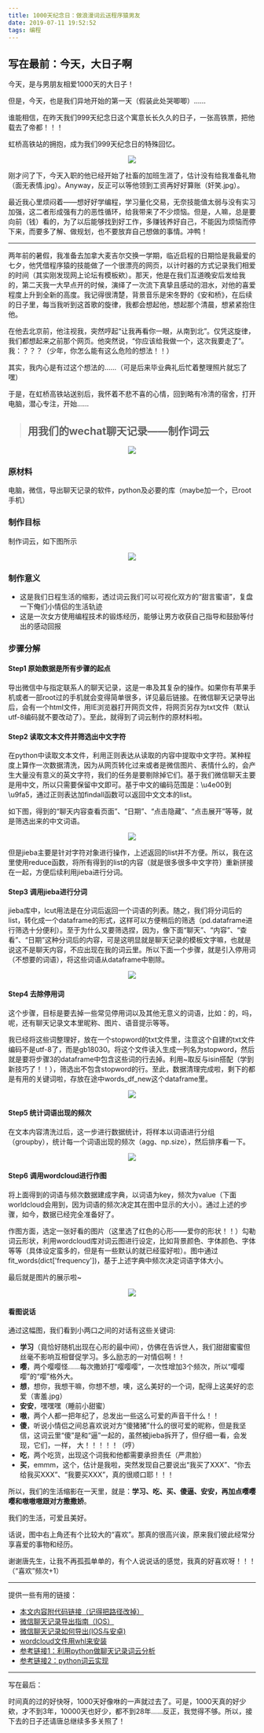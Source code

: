 ```yaml
---
title: 1000天纪念日：做浪漫词云送程序猿男友
date: 2019-07-11 19:52:52
tags: 编程
---
```


## 写在最前：今天，大日子啊

今天，是与男朋友相爱1000天的大日子！

但是，今天，也是我们异地开始的第一天（假装此处哭唧唧）……

谁能相信，在昨天我们999天纪念日这个寓意长长久久的日子，一张高铁票，把他载去了帝都！！！

虹桥高铁站的拥抱，成为我们999天纪念日的特殊回忆。

<div align=center>

<img src="wordcloud/pic_1000days.jpg">

<div align=left>

刚才问了下，今天入职的他已经开始了社畜的加班生涯了，估计没有给我准备礼物（面无表情.jpg）。Anyway，反正可以等他领到工资再好好算账（奸笑.jpg）。

最近我心里烦闷着——想好好学编程，学习量化交易，无奈技能值太弱与没有实习加强，这二者形成强有力的恶性循环，给我带来了不少烦恼。但是，人嘛，总是要向前（钱）看的，为了以后能够找到好工作，多赚钱养好自己，不能因为烦恼而停下来，而要多了解、做规划，也不要放弃自己想做的事情。冲鸭！

---

两年前的暑假，我准备去加拿大麦吉尔交换一学期，临近启程的日期恰是我最爱的七夕，他凭借程序猿的技能做了一个很漂亮的网页，以计时器的方式记录我们相爱的时间（其实刚发现网上论坛有模板欸）。那天，他是在我们互道晚安后发给我的，第二天我一大早点开的时候，演绎了一次流下真挚且感动的泪水，对他的喜爱程度上升到全新的高度。我记得很清楚，背景音乐是宋冬野的《安和桥》，在后续的日子里，每当我听到这首歌的旋律，我都会想起他，想起那个清晨，想紧紧抱住他。

在他去北京前，他注视我，突然哼起“让我再看你一眼，从南到北”。仅凭这旋律，我们都想起来之前那个网页。他突然说，“你应该给我做一个，这次我要走了”。我：？？？（少年，你怎么能有这么危险的想法！！）

其实，我内心是有过这个想法的……（可是后来毕业典礼后忙着整理照片就忘了嘿）

于是，在虹桥高铁站送别后，我怀着不悲不喜的心情，回到略有冷清的宿舍，打开电脑，潜心专注，开始……

> ## 用我们的wechat聊天记录——制作词云

<div align=center>

<img src="wordcloud/love1.jpg">

<div align=left>

### 原材料

电脑，微信，导出聊天记录的软件，python及必要的库（maybe加一个，已root手机）

### 制作目标

制作词云，如下图所示

<div align=center>

<img src="wordcloud/wordcloud_eg.jpg">

<div align=left>

### 制作意义

+ 这是我们日程生活的缩影，透过词云我们可以可视化双方的“甜言蜜语”，复盘一下俺们小情侣的生活轨迹
+ 这是一次女方使用编程技术的锻炼经历，能够让男方收获自己指导和鼓励等付出的感动回报

### 步骤分解

#### Step1 原始数据是所有步骤的起点

导出微信中与指定联系人的聊天记录，这是一串及其复杂的操作。如果你有苹果手机或者一部root过的手机就会变得简单很多，详见最后链接。在微信聊天记录导出后，会有一个html文件，用IE浏览器打开网页文件，将网页另存为txt文件（默认utf-8编码就不要改动了）。至此，就得到了词云制作的原材料啦。

#### Step2 读取文本文件并筛选出中文字符

在python中读取文本文件，利用正则表达从读取的内容中提取中文字符。某种程度上算作一次数据清洗，因为从网页转化过来或者是微信图片、表情什么的，会产生大量没有意义的英文字符，我们的任务是要剔除掉它们。基于我们微信聊天主要是用中文，所以只需要保留中文即可。基于中文的编码范围是：\u4e00到\u9fa5，通过正则表达加findall函数可以返回中文文本的list。

如下图，得到的“聊天内容查看页面”、“日期”、“点击隐藏”、“点击展开”等等，就是筛选出来的中文词语。

<div align=center>

<img src="wordcloud/procedure1.jpg">

<div align=left>

但是jieba主要是针对字符对象进行操作，上述返回的list并不方便。所以，我在这里使用reduce函数，将所有得到的list的内容（就是很多很多中文字符）重新拼接在一起，方便后续利用jieba进行分词。

#### Step3 调用jieba进行分词

jieba库中，lcut用法是在分词后返回一个词语的列表。随之，我们将分词后的list，转化成一个dataframe的形式，这样可以方便稍后的筛选（pd.dataframe进行筛选十分便利）。至于为什么又要筛选捏，因为，像下面“聊天”、“内容”、“查看”、“日期”这种分词后的内容，可是这明显就是聊天记录的模板文字嘛，也就是说这不是聊天内容，不应出现在我的词云里。所以下面一个步骤，就是引入停用词（不想要的词语），将这些词语从dataframe中剔除。

<div align=center>

<img src="wordcloud/procedure2.jpg">

<div align=left>

#### Step4 去除停用词

这个步骤，目标是要去掉一些常见停用词以及其他无意义的词语，比如：的，吗，呢，还有聊天记录文本里昵称、图片、语音提示等等。

我已经将这些词整理好，放在一个stopword的txt文件里，注意这个自建的txt文件编码不是utf-8了，而是gb18030。将这个文件读入生成一列名为stopword，然后就是要将步骤3的dataframe中包含这些词的行去掉。利用~取反与isin搭配（学到新技巧了！！），筛选出不包含stopword的行。至此，数据清理完成啦，剩下的都是有用的关键词啦，存放在途中words_df_new这个dataframe里。

<div align=center>

<img src="wordcloud/procedure3.jpg">

<div align=left>

#### Step5 统计词语出现的频次

在文本内容清洗过后，这一步进行数据统计，将样本以词语进行分组（groupby），统计每一个词语出现的频次（agg、np.size），然后排序看一下。

<div align=center>

<img src="wordcloud/procedure4.jpg">

<div align=left>

#### Step6 调用wordcloud进行作图

将上面得到的词语与频次数据建成字典，以词语为key，频次为value（下面worldcloud会用到，因为词语的频次决定其在图中显示的大小）。通过上述的步骤，如今，数据已经完全准备好了。

作图方面，选定一张好看的图片（这里选了红色的心形——爱你的形状！！）勾勒词云形状，利用wordcloud库对词云图进行设定，比如背景颜色、字体颜色、字体等等（具体设定蛮多的，但是有一些默认的就已经蛮好啦）。图中通过fit_words(dict['frequency'])，基于上述字典中频次决定词语字体大小。

最后就是图片的展示啦~

<div align=center>

<img src="wordcloud/procedure5.jpg">

<div align=left>


#### 看图说话

通过这幅图，我们看到小两口之间的对话有这些关键词:

+ **学习**（竟恰好随机出现在心形的最中间），仿佛在告诉世人，我们甜甜蜜蜜但丝毫不影响互相督促学习。多么励志的一对情侣啊！！
+ **嘤**，两个嘤嘤怪……每次撒娇打“嘤嘤嘤”，一次性增加3个频次，所以“嘤嘤嘤”的“嘤”格外大。
+ **想**，想你，我想干嘛，你想不想，噢，这么美好的一个词，配得上这美好的恋爱（害羞.jpg）
+ **安安**，嘿嘿嘿（睡前小甜蜜）
+ **嗷**，两个人都一把年纪了，总发出一些这么可爱的声音干什么！！
+ **傻**，听说小情侣之间总喜欢说对方“傻猪猪”什么的很可爱的昵称，但是我坚信，这词云里“傻”是和“逼”一起的，虽然被jieba拆开了，但仔细一看，会发现，它们，一样， 大！！！！！（哼）
+ **吃**，两个吃货，出现这个词我和他都需要承担责任（严肃脸）
+ **买**，emmm，这个，估计是我啦，突然发现自己要说出“我买了XXX”、“你去给我买XXX”、“我要买XXX”，真的很顺口耶！！！

所以，我们的生活缩影在一天里，就是：**学习、吃、买、傻逼、安安，再加点嘤嘤嘤和嗷嗷嗷跟对方撒撒娇**。

我们的生活，可爱且美好。

话说，图中右上角还有个比较大的“喜欢”。那真的很高兴诶，原来我们彼此经常分享喜爱的事物和经历。

谢谢唐先生，让我不再孤孤单单的，有个人说说话的感觉，我真的好喜欢呀！！！（“喜欢”频次+1）

---

提供一些有用的链接：

+ [本文内容附代码链接（记得把路径改掉）](https://github.com/chenjiahuan262821/chenjiahuan262821.github.io/blob/source/source/_posts/wordcloud/wordCloud.py)
+ [微信聊天记录导出指南（IOS）](https://zhuanlan.zhihu.com/p/48118211)
+ [微信聊天记录如何导出(IOS与安卓)](https://www.zhihu.com/question/66251440/answer/402371940)
+ [wordcloud文件用whl来安装](https://www.lfd.uci.edu/~gohlke/pythonlibs/)
+ [参考链接1：利用python做聊天记录词云分析](https://blog.csdn.net/lantxy2009/article/details/87527375)
+ [参考链接2：python词云实现](https://blog.csdn.net/qq_25819827/article/details/78991733)

---

写在最后：

时间真的过的好快呀，1000天好像咻的一声就过去了。可是，1000天真的好少欸，才不到3年，10000天也好少，都不到28年……反正，我觉得不够。所以，接下去的日子还请唐总继续多多关照了！

